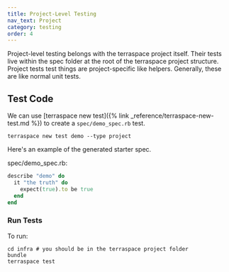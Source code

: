 ```yaml
---
title: Project-Level Testing
nav_text: Project
category: testing
order: 4
---
```


Project-level testing belongs with the terraspace project itself. Their tests live within the spec folder at the root of the terraspace project structure. Project tests test things are project-specific like helpers. Generally, these are like normal unit tests.

## Test Code

We can use [terraspace new test]({% link _reference/terraspace-new-test.md %}) to create a `spec/demo_spec.rb` test.

    terraspace new test demo --type project

Here's an example of the generated starter spec.

spec/demo_spec.rb:

```ruby
describe "demo" do
  it "the truth" do
    expect(true).to be true
  end
end
```

### Run Tests

To run:

    cd infra # you should be in the terraspace project folder
    bundle
    terraspace test
